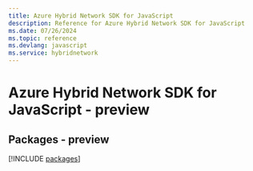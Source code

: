 ```yaml
---
title: Azure Hybrid Network SDK for JavaScript
description: Reference for Azure Hybrid Network SDK for JavaScript
ms.date: 07/26/2024
ms.topic: reference
ms.devlang: javascript
ms.service: hybridnetwork
---
```

# Azure Hybrid Network SDK for JavaScript - preview
## Packages - preview
[!INCLUDE [packages](hybrid-network-index.md)]